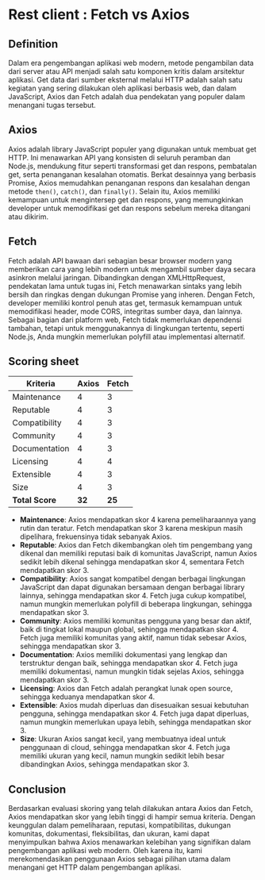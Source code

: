# Rest client : Fetch vs Axios

## Definition
Dalam era pengembangan aplikasi web modern, metode pengambilan data dari server atau API menjadi salah satu komponen kritis dalam arsitektur aplikasi. Get data dari sumber eksternal melalui HTTP adalah salah satu kegiatan yang sering dilakukan oleh aplikasi berbasis web, dan dalam JavaScript, Axios dan Fetch adalah dua pendekatan yang populer dalam menangani tugas tersebut. 

## Axios

Axios adalah library JavaScript populer yang digunakan untuk membuat get HTTP. Ini menawarkan API yang konsisten di seluruh peramban dan Node.js, mendukung fitur seperti transformasi get dan respons, pembatalan get, serta penanganan kesalahan otomatis. Berkat desainnya yang berbasis Promise, Axios memudahkan penanganan respons dan kesalahan dengan metode `then()`, `catch()`, dan `finally()`. Selain itu, Axios memiliki kemampuan untuk mengintersep get dan respons, yang memungkinkan developer untuk memodifikasi get dan respons sebelum mereka ditangani atau dikirim.

## Fetch

Fetch adalah API bawaan dari sebagian besar browser modern yang memberikan cara yang lebih modern untuk mengambil sumber daya secara asinkron melalui jaringan. Dibandingkan dengan XMLHttpRequest, pendekatan lama untuk tugas ini, Fetch menawarkan sintaks yang lebih bersih dan ringkas dengan dukungan Promise yang inheren. Dengan Fetch, developer memiliki kontrol penuh atas get, termasuk kemampuan untuk memodifikasi header, mode CORS, integritas sumber daya, dan lainnya. Sebagai bagian dari platform web, Fetch tidak memerlukan dependensi tambahan, tetapi untuk menggunakannya di lingkungan tertentu, seperti Node.js, Anda mungkin memerlukan polyfill atau implementasi alternatif.

## Scoring sheet

| Kriteria      | Axios | Fetch |
|---------------|-------|-------|
| Maintenance   | 4     | 3     |
| Reputable     | 4     | 3     |
| Compatibility | 4     | 3     |
| Community     | 4     | 3     |
| Documentation | 4     | 3     |
| Licensing     | 4     | 4     |
| Extensible    | 4     | 3     |
| Size          | 4     | 3     |
| **Total Score**   | **32**  | **25**    |

- **Maintenance**: Axios mendapatkan skor 4 karena pemeliharaannya yang rutin dan teratur. Fetch mendapatkan skor 3 karena meskipun masih dipelihara, frekuensinya tidak sebanyak Axios.
- **Reputable**: Axios dan Fetch dikembangkan oleh tim pengembang yang dikenal dan memiliki reputasi baik di komunitas JavaScript, namun Axios sedikit lebih dikenal sehingga mendapatkan skor 4, sementara Fetch mendapatkan skor 3.
- **Compatibility**: Axios sangat kompatibel dengan berbagai lingkungan JavaScript dan dapat digunakan bersamaan dengan berbagai library lainnya, sehingga mendapatkan skor 4. Fetch juga cukup kompatibel, namun mungkin memerlukan polyfill di beberapa lingkungan, sehingga mendapatkan skor 3.
- **Community**: Axios memiliki komunitas pengguna yang besar dan aktif, baik di tingkat lokal maupun global, sehingga mendapatkan skor 4. Fetch juga memiliki komunitas yang aktif, namun tidak sebesar Axios, sehingga mendapatkan skor 3.
- **Documentation**: Axios memiliki dokumentasi yang lengkap dan terstruktur dengan baik, sehingga mendapatkan skor 4. Fetch juga memiliki dokumentasi, namun mungkin tidak sejelas Axios, sehingga mendapatkan skor 3.
- **Licensing**: Axios dan Fetch adalah perangkat lunak open source, sehingga keduanya mendapatkan skor 4.
- **Extensible**: Axios mudah diperluas dan disesuaikan sesuai kebutuhan pengguna, sehingga mendapatkan skor 4. Fetch juga dapat diperluas, namun mungkin memerlukan upaya lebih, sehingga mendapatkan skor 3.
- **Size**: Ukuran Axios sangat kecil, yang membuatnya ideal untuk penggunaan di cloud, sehingga mendapatkan skor 4. Fetch juga memiliki ukuran yang kecil, namun mungkin sedikit lebih besar dibandingkan Axios, sehingga mendapatkan skor 3.

## Conclusion

Berdasarkan evaluasi skoring yang telah dilakukan antara Axios dan Fetch, Axios mendapatkan skor yang lebih tinggi di hampir semua kriteria. Dengan keunggulan dalam pemeliharaan, reputasi, kompatibilitas, dukungan komunitas, dokumentasi, fleksibilitas, dan ukuran, kami dapat menyimpulkan bahwa Axios menawarkan kelebihan yang signifikan dalam pengembangan aplikasi web modern. Oleh karena itu, kami merekomendasikan penggunaan Axios sebagai pilihan utama dalam menangani get HTTP dalam pengembangan aplikasi.